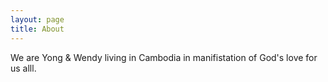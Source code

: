 ```yaml
---
layout: page
title: About
---
```


We are Yong & Wendy living in Cambodia in manifistation of God's love for us alll.
